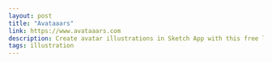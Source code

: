 ```yaml
---
layout: post
title: "Avataaars"
link: https://www.avataaars.com
description: Create avatar illustrations in Sketch App with this free library. Combine clothes, hair, emotions, accessories, and colors.
tags: illustration
---
```

